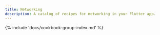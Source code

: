 ```yaml
---
title: Networking
description: A catalog of recipes for networking in your Flutter app.
---
```


{% include 'docs/cookbook-group-index.md' %}

